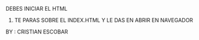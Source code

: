 DEBES INICIAR EL HTML 
1. TE PARAS SOBRE EL INDEX.HTML Y LE DAS EN ABRIR EN NAVEGADOR 



BY : CRISTIAN ESCOBAR

